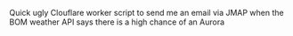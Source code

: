 Quick ugly Clouflare worker script to send me an email via JMAP when the BOM weather API says there is a high chance of an Aurora
